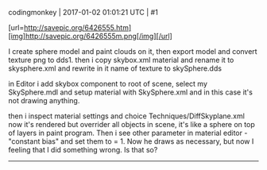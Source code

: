 codingmonkey | 2017-01-02 01:01:21 UTC | #1

[url=http://savepic.org/6426555.htm][img]http://savepic.org/6426555m.png[/img][/url]

I create sphere model and paint clouds on it, then export model and convert texture png to dds1.
then i copy skybox.xml material and rename it to skysphere.xml and rewrite in it name of texture to skySphere.dds

in Editor i add skybox component to root of scene, select my SkySphere.mdl and setup material with SkySphere.xml
and in this case it's not drawing anything.

then i inspect material settings and choice Techniques/DiffSkyplane.xml now it's rendered but overrider all objects in scene, it's like a sphere on top of layers in paint program. Then i see other parameter in material editor - "constant bias" and set them to = 1. Now he draws as necessary, but now I feeling that I did something wrong. Is that so?

-------------------------

